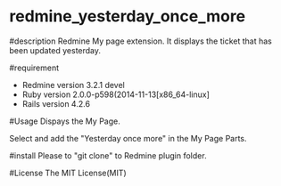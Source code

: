 # redmine_yesterday_once_more

#description
Redmine My page extension. It displays the ticket that has been updated yesterday.

#requirement
* Redmine version 3.2.1 devel
* Ruby version 2.0.0-p598(2014-11-13[x86_64-linux]
* Rails version 4.2.6

#Usage
Dispays the My Page.

Select and add the "Yesterday once more" in the My Page Parts.

#install
Please to "git clone" to Redmine plugin folder.

#License
The MIT License(MIT)
